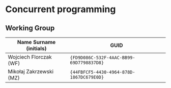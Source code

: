 # Concurrent programming

## Working Group

| Name Surname (initials) | GUID                                     |
| ----------------------- | ---------------------------------------- |
| Wojciech Florczak (WF)  | `{FD9D086C-532F-4AAC-BB99-69D7798837D8}` |
| Mikołaj Zakrzewski (MZ) | `{44FBFCF5-4430-4964-878D-1867DC679E0D}` |
